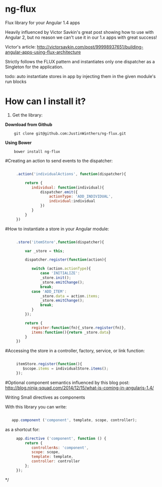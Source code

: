 # ng-flux
Flux library for your Angular 1.4 apps

Heavily influenced by Victor Savkin's great post showing how to use with Angular 2, but no reason
we can't use it in our 1.x apps with great success!

Victor's article:
    http://victorsavkin.com/post/99998937651/building-angular-apps-using-flux-architecture


 Strictly follows the FLUX pattern and instantiates only one dispatcher as a Singleton for the application.

 todo: auto instantiate stores in app by injecting them in the given module's run blocks



How can I install it?
============
1) Get the library:

**Download from Github**

        git clone git@github.com:JustinWinthers/ng-flux.git


**Using Bower**

        bower install ng-flux



#Creating an action to send events to the dispatcher:

````javascript

     .action('individualActions', function(dispatcher){

         return {
            individual: function(individual){
                dispatcher.emit({
                    actionType: 'ADD_INDIVIDUAL',
                    individual:individual
                })
            }
         }
     })

````


#How to instantiate a store in your Angular module:

````javascript

     .store('itemStore',function(dispatcher){

         var _store = this;

         dispatcher.register(function(action){

            switch (action.actionType){
                case 'INITIALIZE':
                _store.init();
                _store.emitChange();
                break;
            case 'ADD_ITEM':
                _store.data = action.items;
                _store.emitChange();
                break;
            }
         });

         return {
            register:function(fn){_store.register(fn)},
            items:function(){return _store.data}
         }
     })
````


#Accessing the store in a controller, factory, service, or link function:

````javascript

     itemStore.register(function(){
        $scope.items = individualStore.items();
     });

````

#Optional component semantics influenced by this blog post:
 http://blog.ninja-squad.com/2014/12/15/what-is-coming-in-angularjs-1.4/

 Writing Small directives as components

 With this library you can write:

 ````javascript

    app.component ('component', template, scope, controller);

````

 as a shortcut for:

````javascript
     app.directive ('component', function () {
         return {
            controllerAs: 'component',
            scope: scope,
            template: template,
            controller: controller
         };
     });
 ````

 */